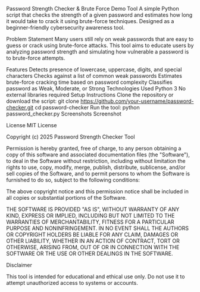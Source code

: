Password Strength Checker & Brute Force Demo Tool
A simple Python script that checks the strength of a given password and estimates how long it would take to crack it using brute-force techniques. Designed as a beginner-friendly cybersecurity awareness tool.

Problem Statement
Many users still rely on weak passwords that are easy to guess or crack using brute-force attacks. This tool aims to educate users by analyzing password strength and simulating how vulnerable a password is to brute-force attempts.

Features
Detects presence of lowercase, uppercase, digits, and special characters
Checks against a list of common weak passwords
Estimates brute-force cracking time based on password complexity
Classifies password as Weak, Moderate, or Strong
Technologies Used
Python 3
No external libraries required
Setup Instructions
Clone the repository or download the script:
git clone https://github.com/your-username/password-checker.git
cd password-checker
Run the tool: python password_checker.py
Screenshots Screenshot

License MIT License

Copyright (c) 2025 Password Strength Checker Tool

Permission is hereby granted, free of charge, to any person obtaining a copy of this software and associated documentation files (the "Software"), to deal in the Software without restriction, including without limitation the rights to use, copy, modify, merge, publish, distribute, sublicense, and/or sell copies of the Software, and to permit persons to whom the Software is furnished to do so, subject to the following conditions:

The above copyright notice and this permission notice shall be included in all copies or substantial portions of the Software.

THE SOFTWARE IS PROVIDED "AS IS", WITHOUT WARRANTY OF ANY KIND, EXPRESS OR IMPLIED, INCLUDING BUT NOT LIMITED TO THE WARRANTIES OF MERCHANTABILITY, FITNESS FOR A PARTICULAR PURPOSE AND NONINFRINGEMENT. IN NO EVENT SHALL THE AUTHORS OR COPYRIGHT HOLDERS BE LIABLE FOR ANY CLAIM, DAMAGES OR OTHER LIABILITY, WHETHER IN AN ACTION OF CONTRACT, TORT OR OTHERWISE, ARISING FROM, OUT OF OR IN CONNECTION WITH THE SOFTWARE OR THE USE OR OTHER DEALINGS IN THE SOFTWARE.

Disclaimer

This tool is intended for educational and ethical use only. Do not use it to attempt unauthorized access to systems or accounts.
